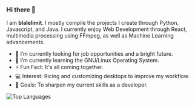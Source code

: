 ### Hi there 👋

I am **blalelimit**. I mostly compile the projects I create through Python, Javascript, and Java. I currently enjoy Web Development through React, multimedia processing using FFmpeg, as well as Machine Learning advancements.

- 🔭 I’m currently looking for job opportunities and a bright future.
- 🌱 I’m currently learning the GNU/Linux Operating System.
- ⚡ Fun Fact: It's all coming together.
- 💻 Interest: Ricing and customizing desktops to improve my workflow.
- 🥅 Goals: To sharpen my current skills as a developer.

![Top Languages](https://github-readme-stats.vercel.app/api/top-langs/?username=blalelimit&layout=compact&theme=transparent&hide_border=false&border_color=006aff&text_color=006aff)